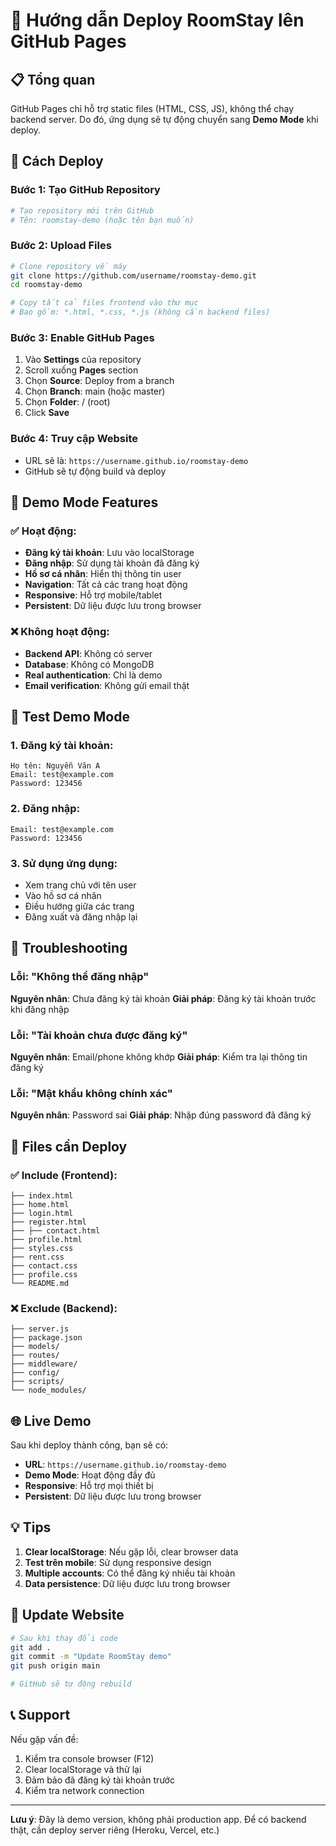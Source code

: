 # 🚀 Hướng dẫn Deploy RoomStay lên GitHub Pages

## 📋 Tổng quan

GitHub Pages chỉ hỗ trợ static files (HTML, CSS, JS), không thể chạy backend server. Do đó, ứng dụng sẽ tự động chuyển sang **Demo Mode** khi deploy.

## 🔧 Cách Deploy

### Bước 1: Tạo GitHub Repository
```bash
# Tạo repository mới trên GitHub
# Tên: roomstay-demo (hoặc tên bạn muốn)
```

### Bước 2: Upload Files
```bash
# Clone repository về máy
git clone https://github.com/username/roomstay-demo.git
cd roomstay-demo

# Copy tất cả files frontend vào thư mục
# Bao gồm: *.html, *.css, *.js (không cần backend files)
```

### Bước 3: Enable GitHub Pages
1. Vào **Settings** của repository
2. Scroll xuống **Pages** section
3. Chọn **Source**: Deploy from a branch
4. Chọn **Branch**: main (hoặc master)
5. Chọn **Folder**: / (root)
6. Click **Save**

### Bước 4: Truy cập Website
- URL sẽ là: `https://username.github.io/roomstay-demo`
- GitHub sẽ tự động build và deploy

## 🎯 Demo Mode Features

### ✅ Hoạt động:
- **Đăng ký tài khoản**: Lưu vào localStorage
- **Đăng nhập**: Sử dụng tài khoản đã đăng ký
- **Hồ sơ cá nhân**: Hiển thị thông tin user
- **Navigation**: Tất cả các trang hoạt động
- **Responsive**: Hỗ trợ mobile/tablet
- **Persistent**: Dữ liệu được lưu trong browser

### ❌ Không hoạt động:
- **Backend API**: Không có server
- **Database**: Không có MongoDB
- **Real authentication**: Chỉ là demo
- **Email verification**: Không gửi email thật

## 📱 Test Demo Mode

### 1. Đăng ký tài khoản:
```
Họ tên: Nguyễn Văn A
Email: test@example.com
Password: 123456
```

### 2. Đăng nhập:
```
Email: test@example.com
Password: 123456
```

### 3. Sử dụng ứng dụng:
- Xem trang chủ với tên user
- Vào hồ sơ cá nhân
- Điều hướng giữa các trang
- Đăng xuất và đăng nhập lại

## 🔧 Troubleshooting

### Lỗi: "Không thể đăng nhập"
**Nguyên nhân**: Chưa đăng ký tài khoản
**Giải pháp**: Đăng ký tài khoản trước khi đăng nhập

### Lỗi: "Tài khoản chưa được đăng ký"
**Nguyên nhân**: Email/phone không khớp
**Giải pháp**: Kiểm tra lại thông tin đăng ký

### Lỗi: "Mật khẩu không chính xác"
**Nguyên nhân**: Password sai
**Giải pháp**: Nhập đúng password đã đăng ký

## 📂 Files cần Deploy

### ✅ Include (Frontend):
```
├── index.html
├── home.html
├── login.html
├── register.html
├── ├── contact.html
├── profile.html
├── styles.css
├── rent.css
├── contact.css
├── profile.css
└── README.md
```

### ❌ Exclude (Backend):
```
├── server.js
├── package.json
├── models/
├── routes/
├── middleware/
├── config/
├── scripts/
└── node_modules/
```

## 🌐 Live Demo

Sau khi deploy thành công, bạn sẽ có:
- **URL**: `https://username.github.io/roomstay-demo`
- **Demo Mode**: Hoạt động đầy đủ
- **Responsive**: Hỗ trợ mọi thiết bị
- **Persistent**: Dữ liệu được lưu trong browser

## 💡 Tips

1. **Clear localStorage**: Nếu gặp lỗi, clear browser data
2. **Test trên mobile**: Sử dụng responsive design
3. **Multiple accounts**: Có thể đăng ký nhiều tài khoản
4. **Data persistence**: Dữ liệu được lưu trong browser

## 🔄 Update Website

```bash
# Sau khi thay đổi code
git add .
git commit -m "Update RoomStay demo"
git push origin main

# GitHub sẽ tự động rebuild
```

## 📞 Support

Nếu gặp vấn đề:
1. Kiểm tra console browser (F12)
2. Clear localStorage và thử lại
3. Đảm bảo đã đăng ký tài khoản trước
4. Kiểm tra network connection

---

**Lưu ý**: Đây là demo version, không phải production app. Để có backend thật, cần deploy server riêng (Heroku, Vercel, etc.)
